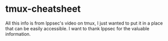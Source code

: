 # tmux-cheatsheet
All this info is from Ippsec's video on tmux, I just wanted to put it in a place that can be easily accessible. I want to thank Ippsec for the valuable information.
